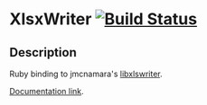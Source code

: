# XlsxWriter [![Build Status](https://travis-ci.org/gekola/xlsxwriter-rb.svg?branch=master)](https://travis-ci.org/gekola/xlsxwriter-rb)

## Description

Ruby binding to jmcnamara's [libxlswriter](https://github.com/jmcnamara/libxlsxwriter).

[Documentation link](https://gekola.github.io/xlsxwriter-rb/doc/).
